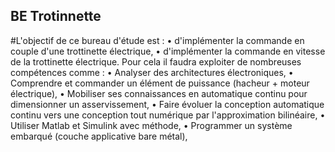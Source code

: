 ## BE Trotinnette
#L'objectif de ce bureau d'étude est :
• d'implémenter la commande en couple d'une trottinette électrique,
• d'implémenter la commande en vitesse de la trottinette électrique.
Pour cela il faudra exploiter de nombreuses compétences comme :
• Analyser des architectures électroniques,
• Comprendre et commander un élément de puissance (hacheur + moteur électrique),
• Mobiliser ses connaissances en automatique continu pour dimensionner un asservissement,
• Faire évoluer la conception automatique continu vers une conception tout numérique par
l'approximation bilinéaire,
• Utiliser Matlab et Simulink avec méthode,
• Programmer un système embarqué (couche applicative bare métal),
